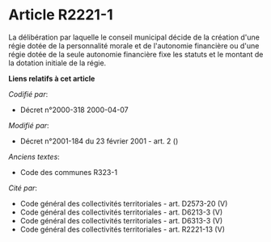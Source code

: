 # Article R2221-1

La délibération par laquelle le conseil municipal décide de la création d'une régie dotée de la personnalité morale et de
l'autonomie financière ou d'une régie dotée de la seule autonomie financière fixe les statuts et le montant de la dotation
initiale de la régie.

**Liens relatifs à cet article**

_Codifié par_:

  - Décret n°2000-318 2000-04-07

_Modifié par_:

  - Décret n°2001-184 du 23 février 2001 - art. 2 ()

_Anciens textes_:

  - Code des communes R323-1

_Cité par_:

  - Code général des collectivités territoriales - art. D2573-20 (V)
  - Code général des collectivités territoriales - art. D6213-3 (V)
  - Code général des collectivités territoriales - art. D6313-3 (V)
  - Code général des collectivités territoriales - art. R2221-13 (V)
